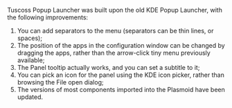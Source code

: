 Tuscoss Popup Launcher was built upon the old KDE Popup Launcher, with the following improvements:

1. You can add separators to the menu (separators can be thin lines, or spaces);
2. The position of the apps in the configuration window can be changed by dragging the apps, rather than the arrow-click tiny menu previously available;
3. The Panel tooltip actually works, and you can set a subtitle to it;
3. You can pick an icon for the panel using the KDE icon picker, rather than browsing the File open dialog;
4. The versions of most components imported into the Plasmoid have been updated.
